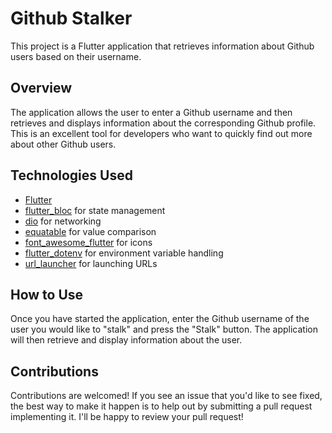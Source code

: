 # Github Stalker

This project is a Flutter application that retrieves information about Github users based on their username. 

## Overview

The application allows the user to enter a Github username and then retrieves and displays information about the corresponding Github profile. This is an excellent tool for developers who want to quickly find out more about other Github users.

## Technologies Used

- [Flutter](https://flutter.dev/)
- [flutter_bloc](https://pub.dev/packages/flutter_bloc) for state management
- [dio](https://pub.dev/packages/dio) for networking
- [equatable](https://pub.dev/packages/equatable) for value comparison
- [font_awesome_flutter](https://pub.dev/packages/font_awesome_flutter) for icons
- [flutter_dotenv](https://pub.dev/packages/flutter_dotenv) for environment variable handling
- [url_launcher](https://pub.dev/packages/url_launcher) for launching URLs


## How to Use 

Once you have started the application, enter the Github username of the user you would like to "stalk" and press the "Stalk" button. The application will then retrieve and display information about the user.

## Contributions

Contributions are welcomed! If you see an issue that you'd like to see fixed, the best way to make it happen is to help out by submitting a pull request implementing it. I'll be happy to review your pull request!


